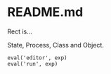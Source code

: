 README.md
=====

Rect is...

State, Process, Class and Object.


```
eval('editor', exp)
eval('run', exp)
```